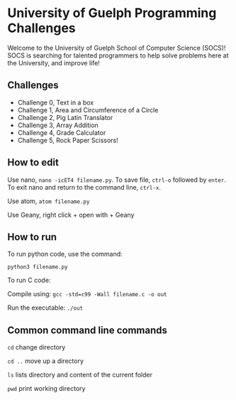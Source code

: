 # University of Guelph Programming Challenges

Welcome to the University of Guelph School of Computer Science (SOCS)! 
SOCS is searching for talented programmers to help solve problems here at the University, and improve life!

## Challenges

- Challenge 0, Text in a box
- Challenge 1, Area and Circumference of a Circle
- Challenge 2, Pig Latin Translator
- Challenge 3, Array Addition
- Challenge 4, Grade Calculator
- Challenge 5, Rock Paper Scissors!

## How to edit

Use nano, `nano -icET4 filename.py`. To save file, `ctrl-o` followed by `enter`. 
To exit nano and return to the command line, `ctrl-x`.

Use atom, `atom filename.py`

Use Geany, right click + open with + Geany

## How to run

To run python code, use the command:

`python3 filename.py`

To run C code:

Compile using: `gcc -std=c99 -Wall filename.c -o out`

Run the executable: `./out`

## Common command line commands

`cd` change directory

`cd ..` move up a directory

`ls` lists directory and content of the current folder

`pwd` print working directory